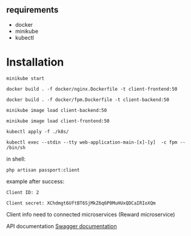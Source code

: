 ## requirements

- docker
- minikube
- kubectl

# Installation

``minikube start``

``docker build . -f docker/nginx.Dockerfile -t client-frontend:50``

``docker build . -f docker/fpm.Dockerfile -t client-backend:50``

``minikube image load client-backend:50``

``minikube image load client-frontend:50``

``kubectl apply -f ./k8s/``

``kubectl exec --stdin --tty web-application-main-[x]-[y]  -c fpm -- /bin/sh``

in shell:

``php artisan passport:client``

example after success:

``Client ID: 2``  

``Client secret: XChdmgt6UftBT6SjMkZ6q6P0MuHUxQDCaIRIoXQm``

Client info need to connected microservices (Reward microservice)

API documentation <a href="http://192.168.49.2:30009/api/documentation">Swagger documentation</a>


